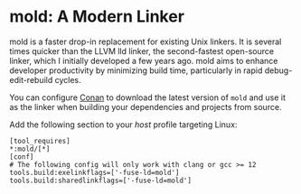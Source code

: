 # mold: A Modern Linker

mold is a faster drop-in replacement for existing Unix linkers. It is several
times quicker than the LLVM lld linker, the second-fastest open-source linker,
which I initially developed a few years ago. mold aims to enhance developer
productivity by minimizing build time, particularly in rapid debug-edit-rebuild
cycles.

You can configure [Conan](https://github.com/conan-io) to download the latest
version of `mold` and use it as the linker when building your dependencies and
projects from source.

Add the following section to your _host_ profile targeting Linux:

```
[tool_requires]
*:mold/[*]
[conf]
# The following config will only work with clang or gcc >= 12
tools.build:exelinkflags=['-fuse-ld=mold']
tools.build:sharedlinkflags=['-fuse-ld=mold']
```
